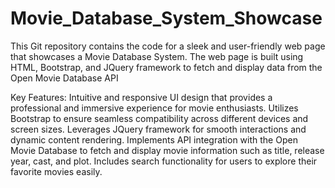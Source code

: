 # Movie_Database_System_Showcase
This Git repository contains the code for a sleek and user-friendly web page that showcases a Movie Database System. The web page is built using HTML, Bootstrap, and JQuery framework to fetch and display data from the Open Movie Database API

Key Features:
Intuitive and responsive UI design that provides a professional and immersive experience for movie enthusiasts.
Utilizes Bootstrap to ensure seamless compatibility across different devices and screen sizes.
Leverages JQuery framework for smooth interactions and dynamic content rendering.
Implements API integration with the Open Movie Database to fetch and display movie information such as title, release year, cast, and plot.
Includes search functionality for users to explore their favorite movies easily.
